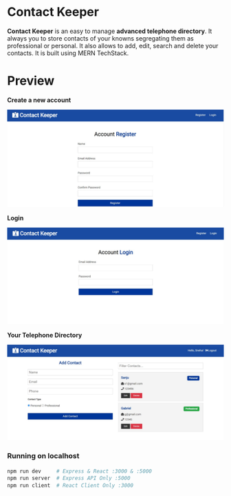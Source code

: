 # Contact Keeper
**Contact Keeper** is an easy to manage **advanced telephone directory**. It always you to store contacts of your knowns segregating them as professional or personal.
It also allows to add, edit, search and delete your contacts. It is built using MERN TechStack.


# Preview
**Create a new account**

![Register](https://github.com/snehapandey2000/Contact-Keeper/blob/main/Register.jpeg)

**Login**

![Login](https://github.com/snehapandey2000/Contact-Keeper/blob/main/Login.jpeg)

**Your Telephone Directory**

![Manage](https://github.com/snehapandey2000/Contact-Keeper/blob/main/Manage.jpeg)

### Running on localhost

```bash
npm run dev     # Express & React :3000 & :5000
npm run server  # Express API Only :5000
npm run client  # React Client Only :3000
```

